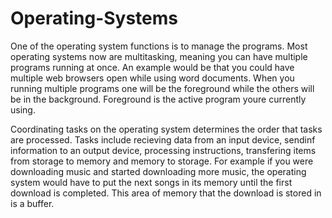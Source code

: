 # Operating-Systems
One of the operating system functions is to manage the programs.  Most operating systems now are multitasking, meaning you can have multiple programs running at once. An example would be that you could have multiple web browsers open while using word documents.  When you running multiple programs one will be the foreground while the others will be in the background.  Foreground is the active program youre currently using.

Coordinating tasks on the operating system determines the order that tasks are processed. Tasks include recieving data from an input device, sendinf information to an output device, processing instructions, transfering items from storage to memory and memory to storage.  For example if you were downloading music and started downloading more music, the operating system would have to put the next songs in its memory until the first download is completed.  This area of memory that the download is stored in is a buffer.
